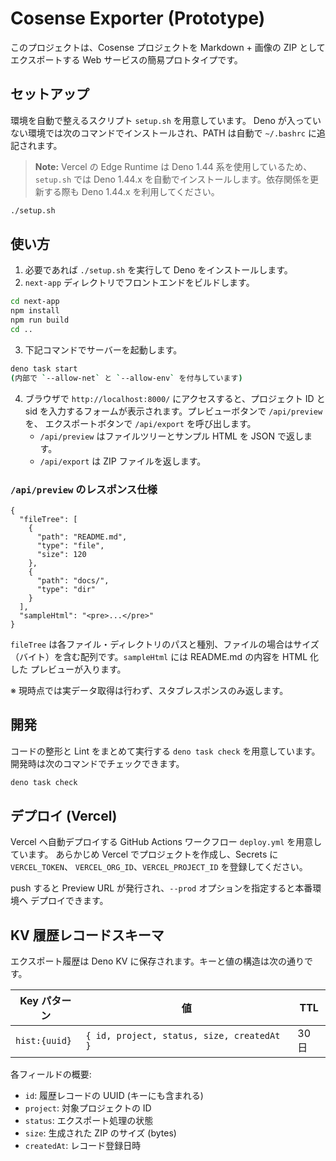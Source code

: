 # Cosense Exporter (Prototype)

このプロジェクトは、Cosense プロジェクトを Markdown + 画像の ZIP
としてエクスポートする Web サービスの簡易プロトタイプです。

## セットアップ

環境を自動で整えるスクリプト `setup.sh` を用意しています。 Deno
が入っていない環境では次のコマンドでインストールされ、PATH は自動で `~/.bashrc`
に追記されます。

> **Note:** Vercel の Edge Runtime は Deno 1.44 系を使用しているため、
> `setup.sh` では Deno 1.44.x を自動でインストールします。依存関係を更新する際も
> Deno 1.44.x を利用してください。

```bash
./setup.sh
```

## 使い方

1. 必要であれば `./setup.sh` を実行して Deno をインストールします。
2. `next-app` ディレクトリでフロントエンドをビルドします。

```bash
cd next-app
npm install
npm run build
cd ..
```

3. 下記コマンドでサーバーを起動します。

```bash
deno task start
(内部で `--allow-net` と `--allow-env` を付与しています)
```

4. ブラウザで `http://localhost:8000/` にアクセスすると、プロジェクト ID と sid
   を入力するフォームが表示されます。プレビューボタンで `/api/preview` を、
   エクスポートボタンで `/api/export` を呼び出します。
   - `/api/preview` はファイルツリーとサンプル HTML を JSON で返します。
   - `/api/export` は ZIP ファイルを返します。

### `/api/preview` のレスポンス仕様

```jsonc
{
  "fileTree": [
    {
      "path": "README.md",
      "type": "file",
      "size": 120
    },
    {
      "path": "docs/",
      "type": "dir"
    }
  ],
  "sampleHtml": "<pre>...</pre>"
}
```

`fileTree` は各ファイル・ディレクトリのパスと種別、ファイルの場合はサイズ
（バイト）を含む配列です。`sampleHtml` には README.md の内容を HTML 化した
プレビューが入ります。

※ 現時点では実データ取得は行わず、スタブレスポンスのみ返します。

## 開発

コードの整形と Lint をまとめて実行する `deno task check` を用意しています。
開発時は次のコマンドでチェックできます。

```bash
deno task check
```

## デプロイ (Vercel)

Vercel へ自動デプロイする GitHub Actions ワークフロー `deploy.yml`
を用意しています。 あらかじめ Vercel でプロジェクトを作成し、Secrets に
`VERCEL_TOKEN`、 `VERCEL_ORG_ID`、`VERCEL_PROJECT_ID` を登録してください。

push すると Preview URL が発行され、`--prod` オプションを指定すると本番環境へ
デプロイできます。

## KV 履歴レコードスキーマ

エクスポート履歴は Deno KV に保存されます。キーと値の構造は次の通りです。

| Key パターン  | 値                                         | TTL  |
| ------------- | ------------------------------------------ | ---- |
| `hist:{uuid}` | `{ id, project, status, size, createdAt }` | 30日 |

各フィールドの概要:

- `id`: 履歴レコードの UUID (キーにも含まれる)
- `project`: 対象プロジェクトの ID
- `status`: エクスポート処理の状態
- `size`: 生成された ZIP のサイズ (bytes)
- `createdAt`: レコード登録日時

